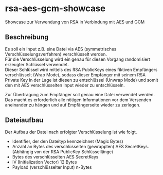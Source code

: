 # rsa-aes-gcm-showcase

Showcase zur Verwendung von RSA in Verbindung mit AES und GCM

## Beschreibung

Es soll ein Input z.B. eine Datei via AES (symmetrisches Verschlüsselungsverfahren) verschlüsselt werden.  
Für die Verschlüsselung wird ein genau für diesen Vorgang randomisiert erzeugter Schlüssel verwendet.  
Dieser Schlüssel wird mittels des RSA PublicKeys eines fiktiven Empfängers verschlüsselt (Wrap Mode), sodass dieser Empfänger mit seinem
RSA Private Key in der Lage ist diesen zu entschlüssel (Unwrap Mode) und somit den mit AES verschlüsselten Input wieder zu entschlüsseln.

Zur Übertragung zum Empfänger soll genau eine Datei verwendet werden. Das macht es erforderlich alle nötigen Informationen vor dem Versenden
aneinander zu hängen und auf Empfängerseite wieder zu zerlegen.

## Dateiaufbau

Der Aufbau der Datei nach erfolgter Verschlüsselung ist wie folgt.

* Identifier, der den Dateityp kennzeichnet (Magic Bytes)
* Anzahl an Bytes des verschlüsselten (gewrappten) AES SecretKeys. (Abhängig von der RSA PublicKey Schlüssellänge)
* Bytes des verschlüsselten AES SecretKeys
* IV (Initialization Vector) 12 Bytes
* Payload (verschlüsselter Input) n-Bytes
